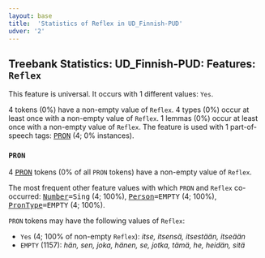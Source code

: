 ```yaml
---
layout: base
title:  'Statistics of Reflex in UD_Finnish-PUD'
udver: '2'
---
```


## Treebank Statistics: UD_Finnish-PUD: Features: `Reflex`

This feature is universal.
It occurs with 1 different values: `Yes`.

4 tokens (0%) have a non-empty value of `Reflex`.
4 types (0%) occur at least once with a non-empty value of `Reflex`.
1 lemmas (0%) occur at least once with a non-empty value of `Reflex`.
The feature is used with 1 part-of-speech tags: <tt><a href="fi_pud-pos-PRON.html">PRON</a></tt> (4; 0% instances).

### `PRON`

4 <tt><a href="fi_pud-pos-PRON.html">PRON</a></tt> tokens (0% of all `PRON` tokens) have a non-empty value of `Reflex`.

The most frequent other feature values with which `PRON` and `Reflex` co-occurred: <tt><a href="fi_pud-feat-Number.html">Number</a></tt><tt>=Sing</tt> (4; 100%), <tt><a href="fi_pud-feat-Person.html">Person</a></tt><tt>=EMPTY</tt> (4; 100%), <tt><a href="fi_pud-feat-PronType.html">PronType</a></tt><tt>=EMPTY</tt> (4; 100%).

`PRON` tokens may have the following values of `Reflex`:

* `Yes` (4; 100% of non-empty `Reflex`): <em>itse, itsensä, itsestään, itseään</em>
* `EMPTY` (1157): <em>hän, sen, joka, hänen, se, jotka, tämä, he, heidän, sitä</em>

